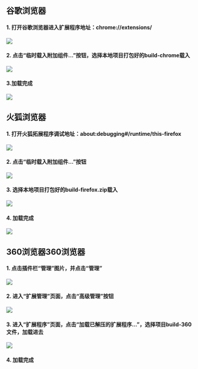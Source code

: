 ## 谷歌浏览器
#### 1. 打开谷歌浏览器进入扩展程序地址：chrome://extensions/
![](https://github.com/mechaniclin163/CocosPay/tree/master/readme-img/c1.jpg)
#### 2. 点击“临时载入附加组件…”按钮，选择本地项目打包好的build-chrome载入
![](https://github.com/mechaniclin163/CocosPay/tree/master/readme-img/c2.jpg)
#### 3.加载完成
![](https://github.com/mechaniclin163/CocosPay/tree/master/readme-img/c3.jpg)


## 火狐浏览器
#### 1. 打开火狐拓展程序调试地址：about:debugging#/runtime/this-firefox
![](https://github.com/mechaniclin163/CocosPay/tree/master/readme-img/f1.jpg)
#### 2. 点击“临时载入附加组件…”按钮
![](https://github.com/mechaniclin163/CocosPay/tree/master/readme-img/f2.jpg)
#### 3. 选择本地项目打包好的build-firefox.zip载入
![](https://github.com/mechaniclin163/CocosPay/tree/master/readme-img/f3.jpg)
#### 4. 加载完成
![](https://github.com/mechaniclin163/CocosPay/tree/master/readme-img/f4.jpg)



## 360浏览器360浏览器
#### 1. 点击插件栏“管理”图片，并点击“管理”
![](https://github.com/mechaniclin163/CocosPay/tree/master/readme-img/1.jpg)
#### 2. 进入“扩展管理”页面，点击“高级管理”按钮
![](https://github.com/mechaniclin163/CocosPay/tree/master/readme-img/2.jpg)
#### 3. 进入“扩展程序”页面，点击“加载已解压的扩展程序…”，选择项目build-360文件，加载进去
![](https://github.com/mechaniclin163/CocosPay/tree/master/readme-img/4.jpg)
#### 4. 加载完成
